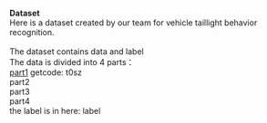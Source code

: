 **Dataset**<br>
Here is a dataset created by our team for vehicle taillight behavior recognition.<br>
<br>
The dataset contains data and label<br>
The data is divided into 4 parts：<br>
[part1](https://pan.baidu.com/s/11NZ0ob_R6RH4qGUZ4svfMQ) <tab>getcode: t0sz<br>
part2<br>
part3<br>
part4<br>
the label is in here: label<br>
